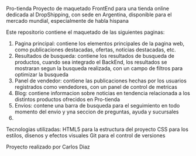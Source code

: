 Pro-tienda
Proyecto de maquetado FrontEnd para una tienda online dedicada al DropShipping, con sede en Argentina, disponible para el mercado mundial, especialmente de habla hispana

Este repositorio contiene el maquetado de las siguientes paginas:
1. Pagina principal: contiene los elementos principales de la pagina web, como publicaciones destacadas, ofertas, noticias destacadas, etc.
2. Resultados de busqueda: contiene los resultados de busqueda de productos, cuando sea integrado el BackEnd, los resultados se mostraran segun la busqueda realizada, con un campo de filtros para optimizar la busqueda
3. Panel de vendedor: contiene las publicaciones hechas por los usuarios registrados como vendedores, con un panel de control de metricas
4. Blog: contiene informacion sobre noticias en tendencia relacionada a los distintos productos ofrecidos en Pro-tienda
5. Envios: contene una barra de busqueda para el seguimiento en todo momento del envio y yna seccion de preguntas, ayuda y sucursales
6. 
Tecnologias utilizadas:
HTML5 para la estructura del proyecto
CSS para los estilos, disenos y efectos visuales
Git para el control de versiones

Proyecto realizado por Carlos Diaz
